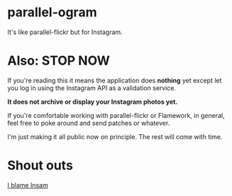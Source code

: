 parallel-ogram
=========

It's like parallel-flickr but for Instagram.

Also: STOP NOW
=========

If you're reading this it means the application does **nothing** yet except let
you log in using the Instagram API as a validation service.

**It does not archive or display your Instagram photos yet.**

If you're comfortable working with parallel-flickr or Flamework, in general,
feel free to poke around and send patches or whatever.

I'm just making it all public now on principle. The rest will come with time.

Shout outs
=========

[I blame Insam](https://github.com/tominsam/instabackup)
